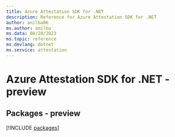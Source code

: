 ```yaml
---
title: Azure Attestation SDK for .NET
description: Reference for Azure Attestation SDK for .NET
author: anilba06
ms.author: anilba
ms.data: 08/28/2023
ms.topic: reference
ms.devlang: dotnet
ms.service: attestation
---
```

# Azure Attestation SDK for .NET - preview
## Packages - preview
[!INCLUDE [packages](attestation-index.md)]